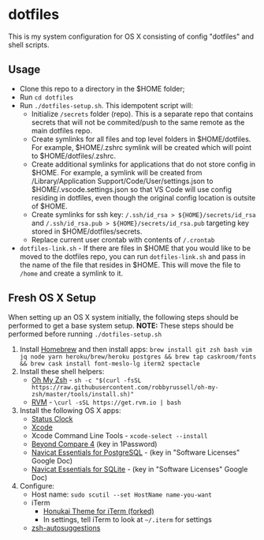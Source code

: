 # dotfiles

This is my system configuration for OS X consisting of config "dotfiles" and shell scripts.

## Usage

- Clone this repo to a directory in the $HOME folder;
- Run `cd dotfiles`
- Run `./dotfiles-setup.sh`.  This idempotent script will:
  - Initialize `/secrets` folder (repo).  This is a separate repo that contains secrets that will not be commited/push to the same remote as the main dotfiles repo.
  - Create symlinks for all files and top level folders in $HOME/dotfiles.  For example, $HOME/.zshrc symlink will be created which will point to $HOME/dotfiles/.zshrc.
  - Create additional symlinks for applications that do not store config in $HOME.  For example, a symlink will be created from /Library/Application Support/Code/User/settings.json to $HOME/.vscode.settings.json so that VS Code will use config residing in dotfiles, even though the original config location is outsite of $HOME.
  - Create symlinks for ssh key: `/.ssh/id_rsa > ${HOME}/secrets/id_rsa` and `/.ssh/id_rsa.pub > ${HOME}/secrets/id_rsa.pub` targeting key stored in $HOME/dotfiles/secrets.
  - Replace current user crontab with contents of `/.crontab`
- `dotfiles-link.sh` -  If there are files in $HOME that you would like to be moved to the dotfiles repo, you can run `dotfiles-link.sh` and pass in the name of the file that resides in $HOME.  This will move the file to `/home` and create a symlink to it.

## Fresh OS X Setup

When setting up an OS X system initially, the following steps should be performed to get a base system setup.  **NOTE:** These steps should be performed before running `./dotfiles-setup.sh`

1. Install [Homebrew](http://brew.sh/) and then install apps: `brew install git zsh bash vim jq node yarn heroku/brew/heroku postgres && brew tap caskroom/fonts && brew cask install font-meslo-lg iterm2 spectacle`
1. Install these shell helpers:
   - [Oh My Zsh](https://github.com/robbyrussell/oh-my-zsh) - `sh -c "$(curl -fsSL https://raw.githubusercontent.com/robbyrussell/oh-my-zsh/master/tools/install.sh)"`
   - [RVM](https://rvm.io/rvm/install) - `\curl -sSL https://get.rvm.io | bash`
1. Install the following OS X apps:
   - [Status Clock](https://itunes.apple.com/us/app/status-clock/id552792489?mt=12)
   - [Xcode](https://itunes.apple.com/us/app/xcode/id497799835?ls=1&mt=12)
   - Xcode Command Line Tools - `xcode-select --install`
   - [Beyond Compare 4](http://www.scootersoftware.com/download.php) (key in 1Password)
   - [Navicat Essentials for PostgreSQL](https://www.navicat.com/download/navicat-essentials) - (key in "Software Licenses" Google Doc)
   - [Navicat Essentials for SQLite](https://www.navicat.com/download/navicat-essentials) - (key in "Software Licenses" Google Doc)
1. Configure:
   - Host name: `sudo scutil --set HostName name-you-want`
   - iTerm
     - [Honukai Theme for iTerm (forked)](https://github.com/bradyholt/honukai-iterm-zsh)
     - In settings, tell iTerm to look at `~/.iterm` for settings
   - [zsh-autosuggestions](https://github.com/zsh-users/zsh-autosuggestions)
